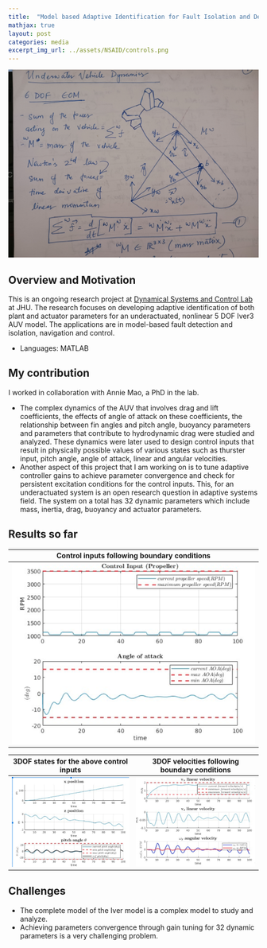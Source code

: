 ```yaml
---
title:  "Model based Adaptive Identification for Fault Isolation and Detection in Iver3 AUV"
mathjax: true
layout: post
categories: media
excerpt_img_url: ../assets/NSAID/controls.png
---
```


![](/assets/NSAID/NSAID_pic.jpg)

## Overview and Motivation

This is an ongoing research project at [Dynamical Systems and Control Lab](https://dscl.lcsr.jhu.edu/) at JHU. The research focuses on developing adaptive identification of both plant and actuator parameters for an underactuated, nonlinear 5 DOF Iver3 AUV model. The applications are in model-based fault detection and isolation, navigation and control. 

- Languages: MATLAB

## My contribution 

I worked in collaboration with Annie Mao, a PhD in the lab. 

- The complex dynamics of the AUV that involves drag and lift coefficients, the effects of angle of attack on these coefficients, the relationship between fin angles and pitch angle, buoyancy parameters and parameters that contribute to hydrodynamic drag were studied and analyzed. These dynamics were later used to design control inputs that result in physically possible values of various states such as thurster input, pitch angle, angle of attack, linear and angular velocities.
- Another aspect of this project that I am working on is to tune adaptive controller gains to achieve parameter convergence and check for persistent excitation conditions for the control inputs. This, for an underactuated system is an open research question in adaptive systems field. The system on a total has 32 dynamic parameters which include mass, inertia, drag, buoyancy and actuator parameters.

## Results so far

Control inputs following boundary conditions    |  
:----------------------------------------------:|
![](/assets/NSAID/controls.png)                 |  

3DOF states for the above control inputs        |  3DOF velocities following boundary conditions
:----------------------------------------------:|:-----------------------------------------------:
![](/assets/NSAID/states.png)                 |  ![](/assets/NSAID/velocities.png)

## Challenges
- The complete model of the Iver model is a complex model to study and analyze.
- Achieving parameters convergence through gain tuning for 32 dynamic parameters is a very challenging problem. 

